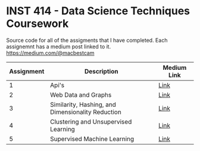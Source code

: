 # INST 414 - Data Science Techniques Coursework

Source code for all of the assigments that I have completed. Each assignemnt has a medium post linked to it.
https://medium.com/@macbestcam



| Assignment     | Description | Medium Link     | 
| ---      | ---       | ---      |
| 1 | Api's | [Link](https://medium.com/inst414-data-science-tech/universities-with-the-best-air-quality-fe6917376d94) | 
| 2     | Web Data and Graphs | [Link](https://medium.com/inst414-data-science-tech/most-popular-genres-of-anime-76c92a05ca57) |
| 3     | Similarity, Hashing, and Dimensionality Reduction | [Link](https://medium.com/inst414-data-science-tech/finding-friends-via-hashtags-b5fb5488edff) |
| 4     | Clustering and Unsupervised Learning | [Link](https://medium.com/inst414-data-science-tech/clustering-based-on-bank-account-adf9c12b4448) |
| 5     | Supervised Machine Learning | [Link](https://medium.com/inst414-data-science-tech/predicting-lung-cancer-24cb6a456cd9) |
